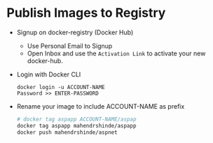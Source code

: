 # Publish Images to Registry

- Signup on docker-registry (Docker Hub)

    - Use Personal Email to Signup
    - Open Inbox and use the `Activation Link` to activate your new docker-hub.

- Login with Docker CLI

    ```
    docker login -u ACCOUNT-NAME
    Password >> ENTER-PASSWORD
    ```

- Rename your image to include ACCOUNT-NAME as prefix

    ```bash
    # docker tag aspapp ACCOUNT-NAME/aspap
    docker tag aspapp mahendrshinde/aspapp
    docker push mahendrshinde/aspnet
    ```
